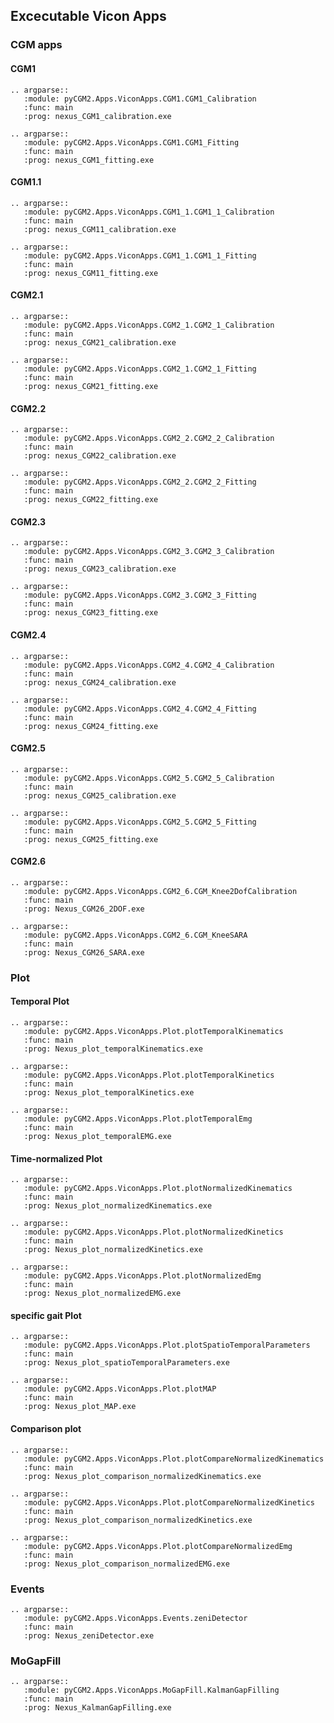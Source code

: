 ## Excecutable Vicon Apps

### CGM apps

#### CGM1


```{eval-rst}
.. argparse::
   :module: pyCGM2.Apps.ViconApps.CGM1.CGM1_Calibration
   :func: main
   :prog: nexus_CGM1_calibration.exe
```

```{eval-rst}
.. argparse::
   :module: pyCGM2.Apps.ViconApps.CGM1.CGM1_Fitting
   :func: main
   :prog: nexus_CGM1_fitting.exe
```



#### CGM1.1

```{eval-rst}
.. argparse::
   :module: pyCGM2.Apps.ViconApps.CGM1_1.CGM1_1_Calibration
   :func: main
   :prog: nexus_CGM11_calibration.exe
```

```{eval-rst}
.. argparse::
   :module: pyCGM2.Apps.ViconApps.CGM1_1.CGM1_1_Fitting
   :func: main
   :prog: nexus_CGM11_fitting.exe
```


#### CGM2.1

```{eval-rst}
.. argparse::
   :module: pyCGM2.Apps.ViconApps.CGM2_1.CGM2_1_Calibration
   :func: main
   :prog: nexus_CGM21_calibration.exe
```

```{eval-rst}
.. argparse::
   :module: pyCGM2.Apps.ViconApps.CGM2_1.CGM2_1_Fitting
   :func: main
   :prog: nexus_CGM21_fitting.exe
```

#### CGM2.2

```{eval-rst}
.. argparse::
   :module: pyCGM2.Apps.ViconApps.CGM2_2.CGM2_2_Calibration
   :func: main
   :prog: nexus_CGM22_calibration.exe
```

```{eval-rst}
.. argparse::
   :module: pyCGM2.Apps.ViconApps.CGM2_2.CGM2_2_Fitting
   :func: main
   :prog: nexus_CGM22_fitting.exe
```

#### CGM2.3

```{eval-rst}
.. argparse::
   :module: pyCGM2.Apps.ViconApps.CGM2_3.CGM2_3_Calibration
   :func: main
   :prog: nexus_CGM23_calibration.exe
```

```{eval-rst}
.. argparse::
   :module: pyCGM2.Apps.ViconApps.CGM2_3.CGM2_3_Fitting
   :func: main
   :prog: nexus_CGM23_fitting.exe
```

#### CGM2.4

```{eval-rst}
.. argparse::
   :module: pyCGM2.Apps.ViconApps.CGM2_4.CGM2_4_Calibration
   :func: main
   :prog: nexus_CGM24_calibration.exe
```

```{eval-rst}
.. argparse::
   :module: pyCGM2.Apps.ViconApps.CGM2_4.CGM2_4_Fitting
   :func: main
   :prog: nexus_CGM24_fitting.exe
```

#### CGM2.5

```{eval-rst}
.. argparse::
   :module: pyCGM2.Apps.ViconApps.CGM2_5.CGM2_5_Calibration
   :func: main
   :prog: nexus_CGM25_calibration.exe
```

```{eval-rst}
.. argparse::
   :module: pyCGM2.Apps.ViconApps.CGM2_5.CGM2_5_Fitting
   :func: main
   :prog: nexus_CGM25_fitting.exe
```

#### CGM2.6


```{eval-rst}
.. argparse::
   :module: pyCGM2.Apps.ViconApps.CGM2_6.CGM_Knee2DofCalibration
   :func: main
   :prog: Nexus_CGM26_2DOF.exe
```

```{eval-rst}
.. argparse::
   :module: pyCGM2.Apps.ViconApps.CGM2_6.CGM_KneeSARA
   :func: main
   :prog: Nexus_CGM26_SARA.exe
```


### Plot

#### Temporal Plot

```{eval-rst}
.. argparse::
   :module: pyCGM2.Apps.ViconApps.Plot.plotTemporalKinematics
   :func: main
   :prog: Nexus_plot_temporalKinematics.exe
```

```{eval-rst}
.. argparse::
   :module: pyCGM2.Apps.ViconApps.Plot.plotTemporalKinetics
   :func: main
   :prog: Nexus_plot_temporalKinetics.exe
```


```{eval-rst}
.. argparse::
   :module: pyCGM2.Apps.ViconApps.Plot.plotTemporalEmg
   :func: main
   :prog: Nexus_plot_temporalEMG.exe
```


#### Time-normalized Plot



```{eval-rst}
.. argparse::
   :module: pyCGM2.Apps.ViconApps.Plot.plotNormalizedKinematics
   :func: main
   :prog: Nexus_plot_normalizedKinematics.exe
```

```{eval-rst}
.. argparse::
   :module: pyCGM2.Apps.ViconApps.Plot.plotNormalizedKinetics
   :func: main
   :prog: Nexus_plot_normalizedKinetics.exe
```


```{eval-rst}
.. argparse::
   :module: pyCGM2.Apps.ViconApps.Plot.plotNormalizedEmg
   :func: main
   :prog: Nexus_plot_normalizedEMG.exe
```



#### specific gait Plot


```{eval-rst}
.. argparse::
   :module: pyCGM2.Apps.ViconApps.Plot.plotSpatioTemporalParameters
   :func: main
   :prog: Nexus_plot_spatioTemporalParameters.exe
```


```{eval-rst}
.. argparse::
   :module: pyCGM2.Apps.ViconApps.Plot.plotMAP
   :func: main
   :prog: Nexus_plot_MAP.exe
```



#### Comparison plot


```{eval-rst}
.. argparse::
   :module: pyCGM2.Apps.ViconApps.Plot.plotCompareNormalizedKinematics
   :func: main
   :prog: Nexus_plot_comparison_normalizedKinematics.exe
```

```{eval-rst}
.. argparse::
   :module: pyCGM2.Apps.ViconApps.Plot.plotCompareNormalizedKinetics
   :func: main
   :prog: Nexus_plot_comparison_normalizedKinetics.exe
```


```{eval-rst}
.. argparse::
   :module: pyCGM2.Apps.ViconApps.Plot.plotCompareNormalizedEmg
   :func: main
   :prog: Nexus_plot_comparison_normalizedEMG.exe
```


### Events

```{eval-rst}
.. argparse::
   :module: pyCGM2.Apps.ViconApps.Events.zeniDetector
   :func: main
   :prog: Nexus_zeniDetector.exe
```


### MoGapFill


```{eval-rst}
.. argparse::
   :module: pyCGM2.Apps.ViconApps.MoGapFill.KalmanGapFilling
   :func: main
   :prog: Nexus_KalmanGapFilling.exe
```
